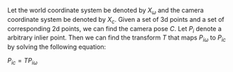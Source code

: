 



Let the world coordinate system be denoted by $X_\omega$ and the camera coordinate system be denoted by $X_c$. Given a set of 3d points and a set of corresponding 2d points, we can find the camera pose $C$. Let $P_i$ denote a arbitrary inlier point. Then we can find the transform $T$ that maps $P_{i\omega}$ to $P_{i c}$ by solving the following equation:

$P_{i c} = T P_{i \omega}$

